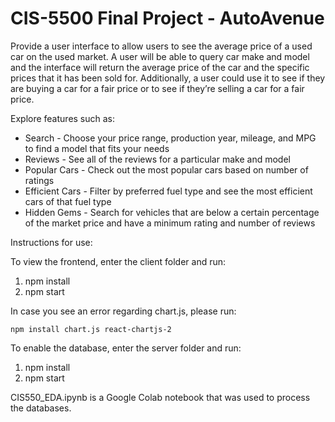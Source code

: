 <h1> CIS-5500 Final Project - AutoAvenue</h1>

Provide a user interface to allow users to see the average price of a used car on the used market. A user will be able to query car make and model and the interface will return the average price of the car and the specific prices that it has been sold for. Additionally, a user could use it to see if they are buying a car for a fair price or to see if they’re selling a car for a fair price. 

Explore features such as:
* Search - Choose your price range, production year, mileage, and MPG to find a model that fits your needs
* Reviews - See all of the reviews for a particular make and model
* Popular Cars - Check out the most popular cars based on number of ratings
* Efficient Cars - Filter by preferred fuel type and see the most efficient cars of that fuel type
* Hidden Gems - Search for vehicles that are below a certain percentage of the market price and have a minimum rating and number of reviews

Instructions for use:

To view the frontend, enter the client folder and run:

1. npm install
2. npm start

In case you see an error regarding chart.js, please run:
```
npm install chart.js react-chartjs-2
```

To enable the database, enter the server folder and run:

1. npm install
2. npm start

CIS550_EDA.ipynb is a Google Colab notebook that was used to process the databases. 
